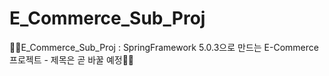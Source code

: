 # E_Commerce_Sub_Proj
🧙‍♂️E_Commerce_Sub_Proj : SpringFramework 5.0.3으로 만드는 E-Commerce 프로젝트 - 제목은 곧 바꿀 예정🧙‍♂️
